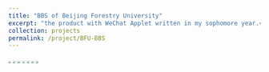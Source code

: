 ```yaml
---
title: "BBS of Beijing Forestry University"
excerpt: "the product with WeChat Applet written in my sophomore year.<br/><img src='/images/bfu-bbs/qr-code.png'>"
collection: projects
permalink: /project/BFU-BBS
---
```


<image src="/images/bfu-bbs/ad-1.jpg" style="zoom:33%;" />

<image src="/images/bfu-bbs/ad-2.jpg" style="zoom:33%;" />

<image src="/images/bfu-bbs/ad-3.jpg" style="zoom:33%;" />

<image src="/images/bfu-bbs/ad-4.jpg" style="zoom:33%;" />

<image src="/images/bfu-bbs/ad-5.jpg" style="zoom:33%;" />

<image src="/images/bfu-bbs/ad-6.jpg" style="zoom:33%;" />

<image src="/images/bfu-bbs/ad-7.jpg" style="zoom:33%;" />
